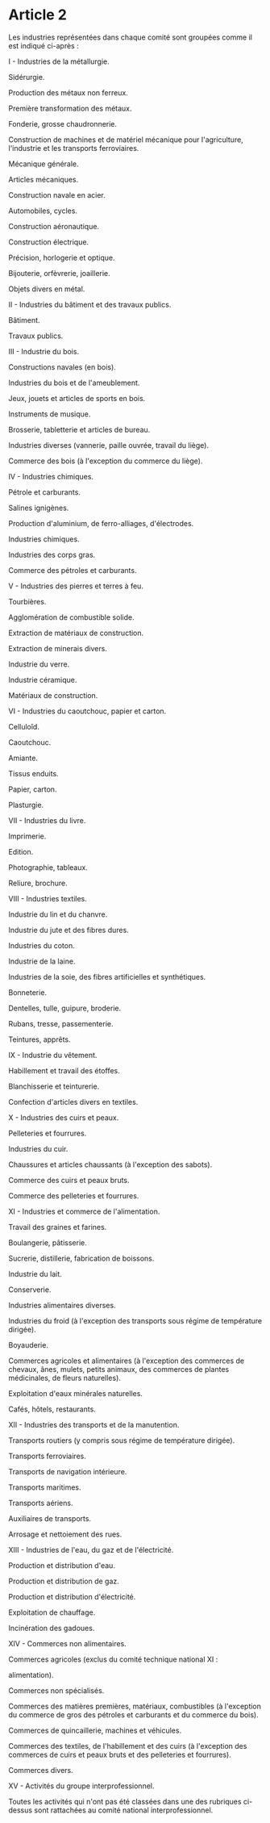 # Article 2

Les industries représentées dans chaque comité sont groupées comme il est indiqué ci-après :

I - Industries de la métallurgie.

Sidérurgie.

Production des métaux non ferreux.

Première transformation des métaux.

Fonderie, grosse chaudronnerie.

Construction de machines et de matériel mécanique pour l'agriculture, l'industrie et les transports ferroviaires.

Mécanique générale.

Articles mécaniques.

Construction navale en acier.

Automobiles, cycles.

Construction aéronautique.

Construction électrique.

Précision, horlogerie et optique.

Bijouterie, orfèvrerie, joaillerie.

Objets divers en métal.

II - Industries du bâtiment et des travaux publics.

Bâtiment.

Travaux publics.

III - Industrie du bois.

Constructions navales (en bois).

Industries du bois et de l'ameublement.

Jeux, jouets et articles de sports en bois.

Instruments de musique.

Brosserie, tabletterie et articles de bureau.

Industries diverses (vannerie, paille ouvrée, travail du liège).

Commerce des bois (à l'exception du commerce du liège).

IV - Industries chimiques.

Pétrole et carburants.

Salines ignigènes.

Production d'aluminium, de ferro-alliages, d'électrodes.

Industries chimiques.

Industries des corps gras.

Commerce des pétroles et carburants.

V - Industries des pierres et terres à feu.

Tourbières.

Agglomération de combustible solide.

Extraction de matériaux de construction.

Extraction de minerais divers.

Industrie du verre.

Industrie céramique.

Matériaux de construction.

VI - Industries du caoutchouc, papier et carton.

Celluloîd.

Caoutchouc.

Amiante.

Tissus enduits.

Papier, carton.

Plasturgie.

VII - Industries du livre.

Imprimerie.

Edition.

Photographie, tableaux.

Reliure, brochure.

VIII - Industries textiles.

Industrie du lin et du chanvre.

Industrie du jute et des fibres dures.

Industries du coton.

Industrie de la laine.

Industries de la soie, des fibres artificielles et synthétiques.

Bonneterie.

Dentelles, tulle, guipure, broderie.

Rubans, tresse, passementerie.

Teintures, apprêts.

IX - Industrie du vêtement.

Habillement et travail des étoffes.

Blanchisserie et teinturerie.

Confection d'articles divers en textiles.

X - Industries des cuirs et peaux.

Pelleteries et fourrures.

Industries du cuir.

Chaussures et articles chaussants (à l'exception des sabots).

Commerce des cuirs et peaux bruts.

Commerce des pelleteries et fourrures.

XI - Industries et commerce de l'alimentation.

Travail des graines et farines.

Boulangerie, pâtisserie.

Sucrerie, distillerie, fabrication de boissons.

Industrie du lait.

Conserverie.

Industries alimentaires diverses.

Industries du froid (à l'exception des transports sous régime de température dirigée).

Boyauderie.

Commerces agricoles et alimentaires (à l'exception des commerces de chevaux, ânes, mulets, petits animaux, des commerces de plantes médicinales, de fleurs naturelles).

Exploitation d'eaux minérales naturelles.

Cafés, hôtels, restaurants.

XII - Industries des transports et de la manutention.

Transports routiers (y compris sous régime de température dirigée).

Transports ferroviaires.

Transports de navigation intérieure.

Transports maritimes.

Transports aériens.

Auxiliaires de transports.

Arrosage et nettoiement des rues.

XIII - Industries de l'eau, du gaz et de l'électricité.

Production et distribution d'eau.

Production et distribution de gaz.

Production et distribution d'électricité.

Exploitation de chauffage.

Incinération des gadoues.

XIV - Commerces non alimentaires.

Commerces agricoles (exclus du comité technique national XI :

alimentation).

Commerces non spécialisés.

Commerces des matières premières, matériaux, combustibles (à l'exception du commerce de gros des pétroles et carburants et du commerce du bois).

Commerces de quincaillerie, machines et véhicules.

Commerces des textiles, de l'habillement et des cuirs (à l'exception des commerces de cuirs et peaux bruts et des pelleteries et fourrures).

Commerces divers.

XV - Activités du groupe interprofessionnel.

Toutes les activités qui n'ont pas été classées dans une des rubriques ci-dessus sont rattachées au comité national interprofessionnel.
